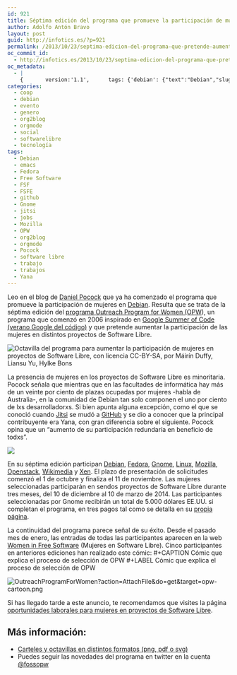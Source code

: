 ```yaml
---
id: 921
title: Séptima edición del programa que promueve la participación de mujeres en proyectos de Software Libre
author: Adolfo Antón Bravo
layout: post
guid: http://infotics.es/?p=921
permalink: /2013/10/23/septima-edicion-del-programa-que-pretende-aumentar-la-participacion-de-mujeres-en-proyectos-de-software-libre/
oc_commit_id:
  - http://infotics.es/2013/10/23/septima-edicion-del-programa-que-pretende-aumentar-la-participacion-de-mujeres-en-proyectos-de-software-libre/1382606768
oc_metadata:
  - |
    {		version:'1.1',		tags: {'debian': {"text":"Debian","slug":"debian","source":null,"bucketName":"current","bucketPlacement":"auto","_className":"Tag"}, 'emacs': {"text":"emacs","slug":"emacs","source":null,"bucketName":"current","bucketPlacement":"auto","_className":"Tag"}, 'fedora': {"text":"Fedora","slug":"fedora","source":null,"bucketName":"current","bucketPlacement":"auto","_className":"Tag"}, 'free-software': {"text":"Free Software","slug":"free-software","source":null,"bucketName":"current","bucketPlacement":"auto","_className":"Tag"}, 'fsf': {"text":"FSF","slug":"fsf","source":null,"bucketName":"current","bucketPlacement":"auto","_className":"Tag"}, 'fsfe': {"text":"FSFE","slug":"fsfe","source":null,"bucketName":"current","bucketPlacement":"auto","_className":"Tag"}, 'github': {"text":"github","slug":"github","source":null,"bucketName":"current","bucketPlacement":"auto","_className":"Tag"}, 'gnome': {"text":"Gnome","slug":"gnome","source":null,"bucketName":"current","bucketPlacement":"auto","_className":"Tag"}, 'jitsi': {"text":"jitsi","slug":"jitsi","source":null,"bucketName":"current","bucketPlacement":"auto","_className":"Tag"}, 'jobs': {"text":"jobs","slug":"jobs","source":null,"bucketName":"current","bucketPlacement":"auto","_className":"Tag"}, 'mozilla': {"text":"Mozilla","slug":"mozilla","source":null,"bucketName":"current","bucketPlacement":"auto","_className":"Tag"}, 'opw': {"text":"OPW","slug":"opw","source":null,"bucketName":"current","bucketPlacement":"auto","_className":"Tag"}, 'org2blog': {"text":"org2blog","slug":"org2blog","source":null,"bucketName":"current","bucketPlacement":"auto","_className":"Tag"}, 'orgmode': {"text":"orgmode","slug":"orgmode","source":null,"bucketName":"current","bucketPlacement":"auto","_className":"Tag"}, 'pocock': {"text":"Pocock","slug":"pocock","source":null,"bucketName":"current","bucketPlacement":"auto","_className":"Tag"}, 'software-libre': {"text":"software libre","slug":"software-libre","source":null,"bucketName":"current","bucketPlacement":"auto","_className":"Tag"}, 'trabajo': {"text":"trabajo","slug":"trabajo","source":null,"bucketName":"current","bucketPlacement":"auto","_className":"Tag"}, 'trabajos': {"text":"trabajos","slug":"trabajos","source":null,"bucketName":"current","bucketPlacement":"auto","_className":"Tag"}, 'yana': {"text":"Yana","slug":"yana","source":null,"bucketName":"current","bucketPlacement":"auto","_className":"Tag"}}	}
categories:
  - coop
  - debian
  - evento
  - genero
  - org2blog
  - orgmode
  - social
  - softwarelibre
  - tecnología
tags:
  - Debian
  - emacs
  - Fedora
  - Free Software
  - FSF
  - FSFE
  - github
  - Gnome
  - jitsi
  - jobs
  - Mozilla
  - OPW
  - org2blog
  - orgmode
  - Pocock
  - software libre
  - trabajo
  - trabajos
  - Yana
---
```

Leo en el blog de [Daniel Pocock][1] que ya ha comenzado el programa que promueve la participación de mujeres en [Debian][2]. Resulta que se trata de la séptima edición del [programa Outreach Program for Women (OPW][3]), un programa que comenzó en 2006 inspirado en [Google Summer of Code (verano Google del código)][4] y que pretende aumentar la participación de las mujeres en distintos proyectos de Software Libre. 

![Octavilla del programa para aumentar la participación de mujeres en proyectos de Software Libre, con licencia CC-BY-SA, por Máirín Duffy, Liansu Yu, Hylke Bons][5]

La presencia de mujeres en los proyectos de Software Libre es minoritaria. Pocock señala que mientras que en las facultades de informática hay más de un veinte por ciento de plazas ocupadas por mujeres -habla de Australia-, en la comunidad de Debian tan solo componen el uno por ciento de lxs desarrolladorxs. Si bien apunta alguna excepción, como el que se conoció cuando [Jitsi][6] se mudó a [GitHub][7] y se dio a conocer que la principal contribuyente era Yana, con gran diferencia sobre el siguiente. Pocock opina que un &#8220;aumento de su participación redundaría en beneficio de todxs&#8221;. 

[<img src="http://i1.wp.com/blogs.cuartocanal.es/infotics/files/2013/10/622612084_b06c92ad4b.jpg?w=660" data-recalc-dims="1" />][8] 

En su séptima edición participan [Debian][9], [Fedora][10], [Gnome][11], [Linux][12], [Mozilla][13], [Openstack][14], [Wikimedia][15] y [Xen][16]. El plazo de presentación de solicitudes comenzó el 1 de octubre y finaliza el 11 de noviembre. Las mujeres seleccionadas participarán en sendos proyectos de Software Libre durante tres meses, del 10 de diciembre al 10 de marzo de 2014. Las participantes seleccionadas por Gnome recibirán un total de 5.000 dólares EE.UU. si completan el programa, en tres pagos tal como se detalla en su [propia página][17]. 

La continuidad del programa parece señal de su éxito. Desde el pasado mes de enero, las entradas de todas las participantes aparecen en la web [Women in Free Software][18] (Mujeres en Software Libre). Cinco participantes en anteriores ediciones han realizado este cómic: #+CAPTION Cómic que explica el proceso de selección de OPW #+LABEL Cómic que explica el proceso de selección de OPW 

<div class="figure">
  <p>
    <img src="https://wiki.gnome.org/OutreachProgramForWomen?action=AttachFile&#038;do=get&#038;target=opw-cartoon.png"  alt="OutreachProgramForWomen?action=AttachFile&#038;do=get&#038;target=opw-cartoon.png" />
  </p></p>
</div>

Si has llegado tarde a este anuncio, te recomendamos que visites la página [oportunidades laborales para mujeres en proyectos de Software Libre][19]. 

<div id="outline-container-sec-1" class="outline-2">
  <h2 id="sec-1">
    Más información:
  </h2>
  
  <div class="outline-text-2" id="text-1">
    <ul class="org-ul">
      <li>
        <a href="https://wiki.gnome.org/OutreachProgramForWomen/2013/DecemberMarch/SpreadTheWord">Carteles y octavillas en distintos formatos (png, pdf o svg)</a>
      </li>
      <li>
        Puedes seguir las novedades del programa en twitter en la cuenta <a href="https://www.twitter.com/fossopw">@fossopw</a>
      </li>
    </ul>
  </div></p>
</div>

 [1]: http://danielpocock.com/debian-outreach-program-for-women-2013
 [2]: http://www.debian.org
 [3]: https://wiki.gnome.org/OutreachProgramForWomen
 [4]: https://developers.google.com/open-source/soc/
 [5]: https://wiki.gnome.org/OutreachProgramForWomen/2013/DecemberMarch/SpreadTheWord?action=AttachFile&#038;do=get&#038;target=opw-poster-2013-December-March.png
 [6]: https://jitsi.org/
 [7]: https://github.com
 [8]: http://flickr.com/photos/27315689@N00/622612084 "Students working on class assignment in computer lab"
 [9]: http://wiki.debian.org/OutreachProgramForWomen
 [10]: https://fedoraproject.org/wiki/Outreach_Program_For_Women_2012
 [11]: https://wiki.gnome.org/GnomeWomen/OutreachProgram
 [12]: http://kernelnewbies.org/OPWIntro
 [13]: https://wiki.mozilla.org/GNOME_Outreach_December2013
 [14]: https://wiki.openstack.org/wiki/OutreachProgramForWomen
 [15]: https://www.mediawiki.org/wiki/Outreach_Program_for_Women
 [16]: http://wiki.xenproject.org/wiki/OutreachProgramForWomen
 [17]: https://wiki.gnome.org/OutreachProgramForWomen/2013/DecemberMarch
 [18]: http://planeteria.org/wfs/
 [19]: https://wiki.gnome.org/OutreachProgramForWomen/Opportunities
